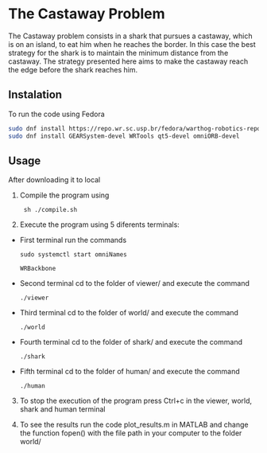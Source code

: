 # The Castaway Problem

The  Castaway  problem  consists  in  a  shark  that  pursues  a  castaway,  which  is on  an  island,  to  eat  him  when  he  reaches  the  border.  In  this  case  the  best strategy for the shark is to maintain the minimum distance from the castaway. The strategy presented here aims to make the castaway reach the edge before the shark reaches him.

## Instalation
To run the code using Fedora 
```bash
sudo dnf install https://repo.wr.sc.usp.br/fedora/warthog-robotics-repository-$(rpm -E %fedora).noarch.rpm
sudo dnf install GEARSystem-devel WRTools qt5-devel omniORB-devel
```

## Usage
After downloading it to local

1. Compile the program using
	 
        sh ./compile.sh
	
2. Execute the program using 5 diferents terminals:

  - First terminal run the commands
		 
        sudo systemctl start omniNames
		  
		WRBackbone
		
  - Second terminal cd to the folder of viewer/ and execute the command
		 
        ./viewer
		   
  - Third terminal cd to the folder of world/ and execute the command
		 
        ./world
		   
  - Fourth terminal cd to the folder of shark/ and execute the command
		 
        ./shark
		
  - Fifth terminal cd to the folder of human/ and execute the command
		 
        ./human
		
3. To stop the execution of the program press Ctrl+c in the viewer, world, shark and human terminal

4. To see the results run the code plot_results.m in MATLAB and change the function fopen() with the file path in your computer to the folder world/
	 
    
